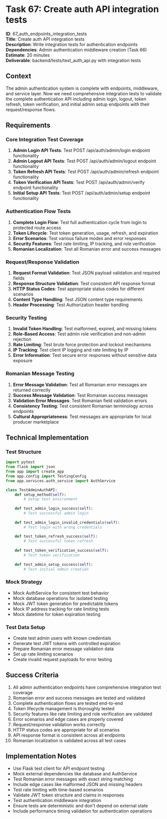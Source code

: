 # Task 67: Create auth API integration tests

**ID**: 67_auth_endpoints_integration_tests  
**Title**: Create auth API integration tests  
**Description**: Write integration tests for authentication endpoints  
**Dependencies**: Admin authentication middleware creation (Task 66)  
**Estimate**: 20 minutes  
**Deliverable**: backend/tests/test_auth_api.py with integration tests

## Context

The admin authentication system is complete with endpoints, middleware, and service layer. Now we need comprehensive integration tests to validate the complete authentication API including admin login, logout, token refresh, token verification, and initial admin setup endpoints with their request/response flows.

## Requirements

### Core Integration Test Coverage
1. **Admin Login API Tests**: Test POST /api/auth/admin/login endpoint functionality
2. **Admin Logout API Tests**: Test POST /api/auth/admin/logout endpoint functionality
3. **Token Refresh API Tests**: Test POST /api/auth/admin/refresh endpoint functionality
4. **Token Verification API Tests**: Test POST /api/auth/admin/verify endpoint functionality
5. **Initial Setup API Tests**: Test POST /api/auth/admin/setup endpoint functionality

### Authentication Flow Tests
1. **Complete Login Flow**: Test full authentication cycle from login to protected route access
2. **Token Lifecycle**: Test token generation, usage, refresh, and expiration
3. **Error Scenarios**: Test various failure modes and error responses
4. **Security Features**: Test rate limiting, IP tracking, and role verification
5. **Romanian Localization**: Test all Romanian error and success messages

### Request/Response Validation
1. **Request Format Validation**: Test JSON payload validation and required fields
2. **Response Structure Validation**: Test consistent API response format
3. **HTTP Status Codes**: Test appropriate status codes for different scenarios
4. **Content Type Handling**: Test JSON content type requirements
5. **Header Processing**: Test Authorization header handling

### Security Testing
1. **Invalid Token Handling**: Test malformed, expired, and missing tokens
2. **Role-Based Access**: Test admin role verification and non-admin rejection
3. **Rate Limiting**: Test brute force protection and lockout mechanisms
4. **IP Tracking**: Test client IP logging and rate limiting by IP
5. **Error Information**: Test secure error responses without sensitive data exposure

### Romanian Message Testing
1. **Error Message Validation**: Test all Romanian error messages are returned correctly
2. **Success Message Validation**: Test Romanian success messages
3. **Validation Error Messages**: Test Romanian field validation errors
4. **Consistency Testing**: Test consistent Romanian terminology across endpoints
5. **Cultural Appropriateness**: Test messages are appropriate for local producer marketplace

## Technical Implementation

### Test Structure
```python
import pytest
from flask import json
from app import create_app
from app.config import TestingConfig
from app.services.auth_service import AuthService

class TestAdminAuthAPI:
    def setup_method(self):
        # Setup test environment
        
    def test_admin_login_success(self):
        # Test successful admin login
        
    def test_admin_login_invalid_credentials(self):
        # Test login with wrong credentials
        
    def test_token_refresh_success(self):
        # Test successful token refresh
        
    def test_token_verification_success(self):
        # Test token verification
        
    def test_admin_setup_success(self):
        # Test initial admin creation
```

### Mock Strategy
- Mock AuthService for consistent test behavior
- Mock database operations for isolated testing
- Mock JWT token generation for predictable tokens
- Mock IP address tracking for rate limiting tests
- Mock datetime for token expiration testing

### Test Data Setup
- Create test admin users with known credentials
- Generate test JWT tokens with controlled expiration
- Prepare Romanian error message validation data
- Set up rate limiting scenarios
- Create invalid request payloads for error testing

## Success Criteria

1. All admin authentication endpoints have comprehensive integration test coverage
2. Romanian error and success messages are tested and validated
3. Complete authentication flows are tested end-to-end
4. Token lifecycle management is thoroughly tested
5. Security features like rate limiting and role verification are validated
6. Error scenarios and edge cases are properly covered
7. Request/response validation works correctly
8. HTTP status codes are appropriate for all scenarios
9. API response format is consistent across all endpoints
10. Romanian localization is validated across all test cases

## Implementation Notes

- Use Flask test client for API endpoint testing
- Mock external dependencies like database and AuthService
- Test Romanian error messages with exact string matching
- Include edge cases like malformed JSON and missing headers
- Test rate limiting with time-based scenarios
- Validate JWT token structure and claims in responses
- Test authentication middleware integration
- Ensure tests are deterministic and don't depend on external state
- Include performance timing validation for authentication operations